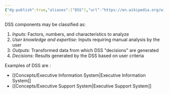 ```yaml
---
{"dg-publish":true,"aliases":["DSS"],"url":"https://en.wikipedia.org/wiki/Decision_support_system","definition":"A decision support system (DSS) is an information system that supports business or organizational decision-making activities.","tags":["concept/general"],"permalink":"/concepts/decision-support-system/","dgPassFrontmatter":true}
---
```


DSS components may be classified as:

1. _Inputs_: Factors, numbers, and characteristics to analyze
2. _User knowledge and expertise:_ Inputs requiring manual analysis by the user
3. _Outputs_: Transformed data from which DSS "decisions" are generated
4. _Decisions_: Results generated by the DSS based on user criteria

Examples of DSS are :
* [[Concepts/Executive Information System\|Executive Information System]]
* [[Concepts/Executive Support System\|Executive Support System]]

